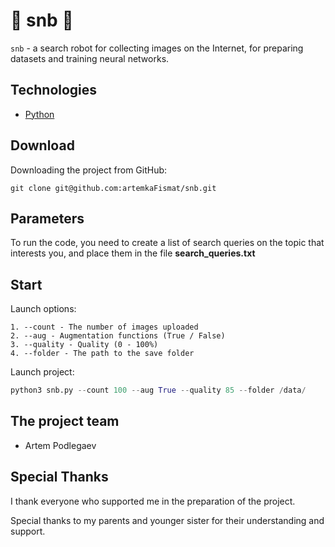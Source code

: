 # 🌟 snb 🌟

`snb` - a search robot for collecting images on the Internet, for preparing datasets and training neural networks.

## Technologies

- [Python](https://www.python.org)

## Download

Downloading the project from GitHub:

``` git
git clone git@github.com:artemkaFismat/snb.git
```

## Parameters

To run the code, you need to create a list of search queries on the topic that interests you, and place them in the file **search_queries.txt**

## Start

Launch options:

``` parametrs
1. --count - The number of images uploaded
2. --aug - Augmentation functions (True / False)
3. --quality - Quality (0 - 100%)
4. --folder - The path to the save folder
```

Launch project:

``` Python
python3 snb.py --count 100 --aug True --quality 85 --folder /data/
```

## The project team

- Artem Podlegaev

## Special Thanks

I thank everyone who supported me in the preparation of the project.

Special thanks to my parents and younger sister for their understanding and support.
